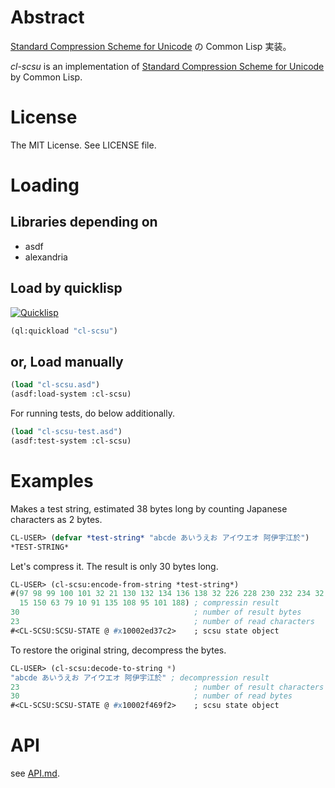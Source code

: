 # Abstract

[Standard Compression Scheme for Unicode](http://unicode.org/reports/tr6/)
の Common Lisp 実装。

*cl-scsu* is an implementation of
[Standard Compression Scheme for Unicode](http://unicode.org/reports/tr6/)
by Common Lisp.

# License

The MIT License. See LICENSE file.

# Loading

## Libraries depending on

* asdf
* alexandria

## Load by quicklisp

[![Quicklisp](http://quickdocs.org/badge/cl-scsu.svg)](http://quickdocs.org/cl-scsu/)

```lisp
(ql:quickload "cl-scsu")
```

## or, Load manually

```lisp
(load "cl-scsu.asd")
(asdf:load-system :cl-scsu)
```

For running tests, do below additionally.

```lisp
(load "cl-scsu-test.asd")
(asdf:test-system :cl-scsu)
```

# Examples

Makes a test string, estimated 38 bytes long by counting Japanese characters as 2 bytes.

```lisp
CL-USER> (defvar *test-string* "abcde あいうえお アイウエオ 阿伊宇江於")
*TEST-STRING*
```

Let's compress it. The result is only 30 bytes long.

```lisp
CL-USER> (cl-scsu:encode-from-string *test-string*)
#(97 98 99 100 101 32 21 130 132 134 136 138 32 226 228 230 232 234 32
  15 150 63 79 10 91 135 108 95 101 188) ; compressin result
30                                       ; number of result bytes
23                                       ; number of read characters
#<CL-SCSU:SCSU-STATE @ #x10002ed37c2>    ; scsu state object
```

To restore the original string, decompress the bytes.

```lisp
CL-USER> (cl-scsu:decode-to-string *)
"abcde あいうえお アイウエオ 阿伊宇江於" ; decompression result
23                                       ; number of result characters
30                                       ; number of read bytes
#<CL-SCSU:SCSU-STATE @ #x10002f469f2>    ; scsu state object
```

# API

see [API.md](API.md).
